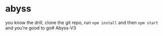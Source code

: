 # abyss
you know the drill, clone the git repo, run `npm install` and then `npm start` and you're good to go#   A b y s s - V 3  
 